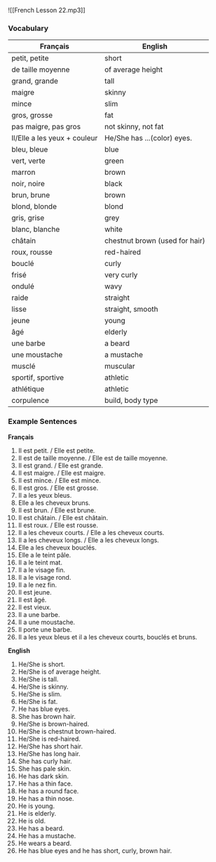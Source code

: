 ![[French Lesson 22.mp3]]

### Vocabulary

| **Français**                 | **English**                    |
| ---------------------------- | ------------------------------ |
| petit, petite                | short                          |
| de taille moyenne            | of average height              |
| grand, grande                | tall                           |
| maigre                       | skinny                         |
| mince                        | slim                           |
| gros, grosse                 | fat                            |
| pas maigre, pas gros         | not skinny, not fat            |
| Il/Elle a les yeux + couleur | He/She has ...(color) eyes.    |
| bleu, bleue                  | blue                           |
| vert, verte                  | green                          |
| marron                       | brown                          |
| noir, noire                  | black                          |
| brun, brune                  | brown                          |
| blond, blonde                | blond                          |
| gris, grise                  | grey                           |
| blanc, blanche               | white                          |
| châtain                      | chestnut brown (used for hair) |
| roux, rousse                 | red-haired                     |
| bouclé                       | curly                          |
| frisé                        | very curly                     |
| ondulé                       | wavy                           |
| raide                        | straight                       |
| lisse                        | straight, smooth               |
| jeune                        | young                          |
| âgé                          | elderly                        |
| une barbe                    | a beard                        |
| une moustache                | a mustache                     |
| musclé                       | muscular                       |
| sportif, sportive            | athletic                       |
| athlétique                   | athletic                       |
| corpulence                   | build, body type               |

### Example Sentences

**Français**

1. Il est petit. / Elle est petite.
2. Il est de taille moyenne. / Elle est de taille moyenne.
3. Il est grand. / Elle est grande.
4. Il est maigre. / Elle est maigre.
5. Il est mince. / Elle est mince.
6. Il est gros. / Elle est grosse.
7. Il a les yeux bleus.
8. Elle a les cheveux bruns.
9. Il est brun. / Elle est brune.
10. Il est châtain. / Elle est châtain.
11. Il est roux. / Elle est rousse.
12. Il a les cheveux courts. / Elle a les cheveux courts.
13. Il a les cheveux longs. / Elle a les cheveux longs.
14. Elle a les cheveux bouclés.
15. Elle a le teint pâle.
16. Il a le teint mat.
17. Il a le visage fin.
18. Il a le visage rond.
19. Il a le nez fin.
20. Il est jeune.
21. Il est âgé.
22. Il est vieux.
23. Il a une barbe.
24. Il a une moustache.
25. Il porte une barbe.
26. Il a les yeux bleus et il a les cheveux courts, bouclés et bruns.

**English**

1. He/She is short.
2. He/She is of average height.
3. He/She is tall.
4. He/She is skinny.
5. He/She is slim.
6. He/She is fat.
7. He has blue eyes.
8. She has brown hair.
9. He/She is brown-haired.
10. He/She is chestnut brown-haired.
11. He/She is red-haired.
12. He/She has short hair.
13. He/She has long hair.
14. She has curly hair.
15. She has pale skin.
16. He has dark skin.
17. He has a thin face.
18. He has a round face.
19. He has a thin nose.
20. He is young.
21. He is elderly.
22. He is old.
23. He has a beard.
24. He has a mustache.
25. He wears a beard.
26. He has blue eyes and he has short, curly, brown hair.
